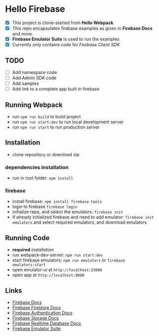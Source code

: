 # Hello Firebase

- [x] This project is clone-started from **Hello Webpack**
- [x] This repo encapsulates firebase examples as given in **Firebase Docs** and more.
- [x] **Firebase Emulator Suite** is used to run the examples
- [x] Currently only contains code for *Firebase Client SDK*

## TODO
- [ ] Add namespace code
- [ ] Add Admin SDK code
- [ ] Add samples
- [ ] Add link to a complete app built in firebase

## Running Webpack
- run `npm run build` to build project
- run `npm run start:dev` to run local development server
- run `npm run start` to run production server

## Installation
- clone repository or download zip
### dependencies installation
- run in root folder: `npm install`
### firebase
- install firebase: `npm install firebase-tools`
- login to firebase `firebase login`
- initialize repo, and select the emulators: `firebase init`
- if already initialized firebase and need to add emulator: `firebase init emulators` and select required emulators, and download emulators

## Running Code
- **required** *installation*
- run webpack-dev-server: `npm run start:dev`
- start firebase emulators: `npm run emulators` or `firebase emulators:start`
- open emulator-ui at `http://localhost:25000`
- open app at `http://localhost:8080`

## Links
- [Firebase Docs][firebase]
- [Firebase Firestore Docs][firestore]
- [Firebase Authentication Docs][auth]
- [Firebase Storage Docs][storage]
- [Firebase Realtime Database Docs][database]
- [Firebase Emulator Suite][emulators]
 
[firebase]: <https://firebase.google.com/docs/build>
[firestore]: <https://firebase.google.com/docs/firestore>
[auth]: <https://firebase.google.com/docs/auth>
[storage]: <https://firebase.google.com/docs/storage>
[database]: <https://firebase.google.com/docs/database>
[emulators]: <https://firebase.google.com/docs/emulator-suite>
